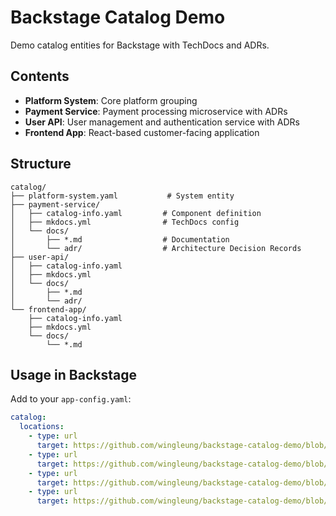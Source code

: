 # Backstage Catalog Demo

Demo catalog entities for Backstage with TechDocs and ADRs.

## Contents

- **Platform System**: Core platform grouping
- **Payment Service**: Payment processing microservice with ADRs
- **User API**: User management and authentication service with ADRs
- **Frontend App**: React-based customer-facing application

## Structure

```
catalog/
├── platform-system.yaml           # System entity
├── payment-service/
│   ├── catalog-info.yaml         # Component definition
│   ├── mkdocs.yml                # TechDocs config
│   └── docs/
│       ├── *.md                  # Documentation
│       └── adr/                  # Architecture Decision Records
├── user-api/
│   ├── catalog-info.yaml
│   ├── mkdocs.yml
│   └── docs/
│       ├── *.md
│       └── adr/
└── frontend-app/
    ├── catalog-info.yaml
    ├── mkdocs.yml
    └── docs/
        └── *.md
```

## Usage in Backstage

Add to your `app-config.yaml`:

```yaml
catalog:
  locations:
    - type: url
      target: https://github.com/wingleung/backstage-catalog-demo/blob/main/catalog/platform-system.yaml
    - type: url
      target: https://github.com/wingleung/backstage-catalog-demo/blob/main/catalog/payment-service/catalog-info.yaml
    - type: url
      target: https://github.com/wingleung/backstage-catalog-demo/blob/main/catalog/user-api/catalog-info.yaml
    - type: url
      target: https://github.com/wingleung/backstage-catalog-demo/blob/main/catalog/frontend-app/catalog-info.yaml
```
